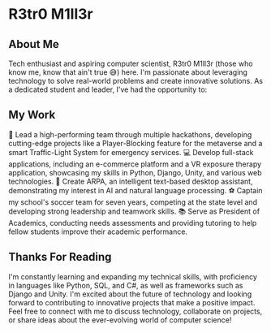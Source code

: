 # R3tr0 M1ll3r

## About Me
Tech enthusiast and aspiring computer scientist, R3tr0 M1ll3r (those who know me, know that ain't true 😅) here. I'm passionate about leveraging technology to solve real-world problems and create innovative solutions.
As a dedicated student and leader, I've had the opportunity to:

## My Work
🚀 Lead a high-performing team through multiple hackathons, developing cutting-edge projects like a Player-Blocking feature for the metaverse and a smart Traffic-Light System for emergency services.
💻 Develop full-stack applications, including an e-commerce platform and a VR exposure therapy application, showcasing my skills in Python, Django, Unity, and various web technologies.
🤖 Create ARPA, an intelligent text-based desktop assistant, demonstrating my interest in AI and natural language processing.
⚽ Captain my school's soccer team for seven years, competing at the state level and developing strong leadership and teamwork skills.
📚 Serve as President of Academics, conducting needs assessments and providing tutoring to help fellow students improve their academic performance.

## Thanks For Reading
I'm constantly learning and expanding my technical skills, with proficiency in languages like Python, SQL, and C#, as well as frameworks such as Django and Unity. I'm excited about the future of technology and looking forward to contributing to innovative projects that make a positive impact.
Feel free to connect with me to discuss technology, collaborate on projects, or share ideas about the ever-evolving world of computer science!
